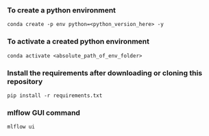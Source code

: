 
### To create a python environment 
```
conda create -p env python=<python_version_here> -y
```

### To activate a created python environment 
```
conda activate <absolute_path_of_env_folder>
```

### Install the requirements after downloading or cloning this repository
```
pip install -r requirements.txt
```

### mlflow GUI command
```
mlflow ui
```